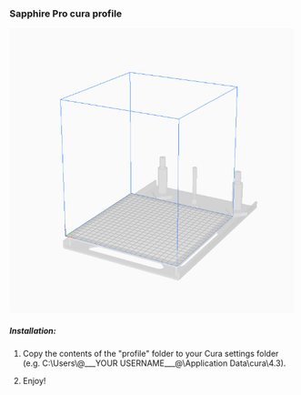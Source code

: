 
### Sapphire Pro cura profile

<img src="/pics/cura_preview.jpg" width="500" height="500" />

##### Installation:

1. Copy the contents of the "profile" folder to your Cura settings folder (e.g. C:\Users\\@\_\_\_YOUR USERNAME___@\Application Data\cura\4.3).

2. Enjoy!
